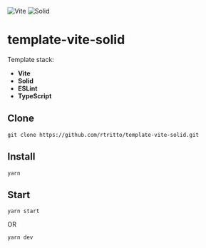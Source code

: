 ![Vite](https://avatars.githubusercontent.com/u/65625612?s=48&v=4) ![Solid](https://avatars.githubusercontent.com/u/79226042?s=48&v=4)


# template-vite-solid

Template stack:
- **Vite**
- **Solid**
- **ESLint**
- **TypeScript**

## Clone
`git clone https://github.com/rtritto/template-vite-solid.git`

## Install
`yarn`

## Start
`yarn start`

OR

`yarn dev`
